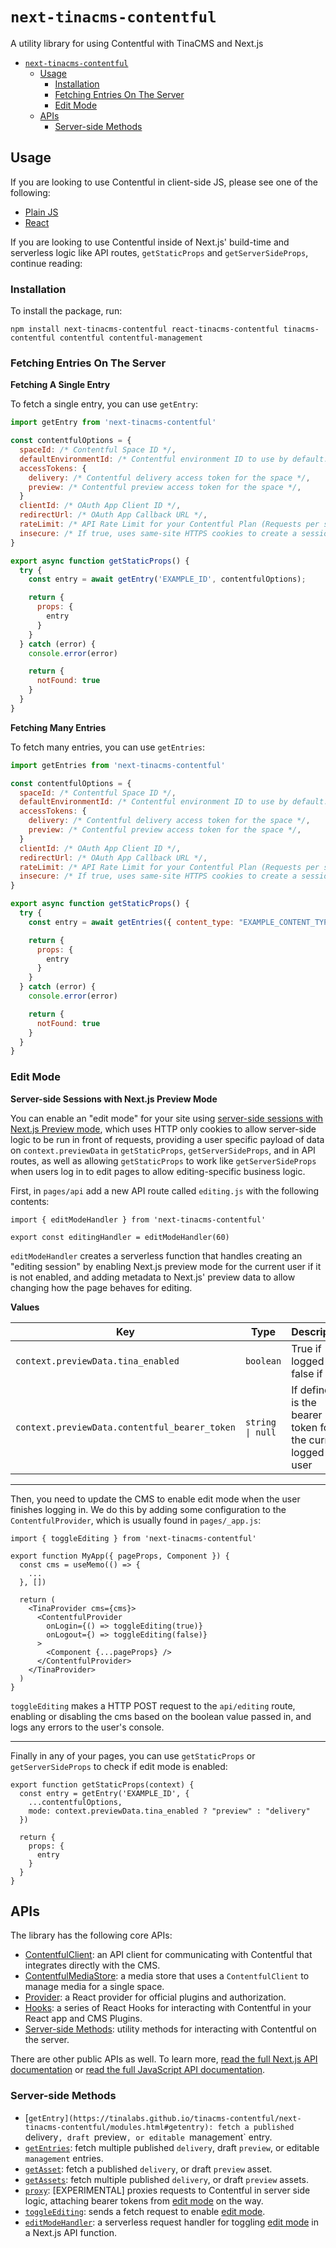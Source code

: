# `next-tinacms-contentful`

A utility library for using Contentful with TinaCMS and Next.js

- [`next-tinacms-contentful`](#next-tinacms-contentful)
  - [Usage](#usage)
    - [Installation](#installation)
    - [Fetching Entries On The Server](#fetching-entries-on-the-server)
    - [Edit Mode](#edit-mode)
  - [APIs](#apis)
    - [Server-side Methods](#server-side-methods)

## Usage

If you are looking to use Contentful in client-side JS, please see one of the following:

- [Plain JS](https://tinalabs.github.io/tinacms-contentful/)
- [React](https://tinalabs.github.io/tinacms-contentful/react-tinacms-contentful/)

If you are looking to use Contentful inside of Next.js' build-time and serverless logic like API routes, `getStaticProps` and `getServerSideProps`, continue reading:

### Installation

To install the package, run:

```
npm install next-tinacms-contentful react-tinacms-contentful tinacms-contentful contentful contentful-management
```

### Fetching Entries On The Server

**Fetching A Single Entry**

To fetch a single entry, you can use `getEntry`:

```javascript
import getEntry from 'next-tinacms-contentful'

const contentfulOptions = {
  spaceId: /* Contentful Space ID */,
  defaultEnvironmentId: /* Contentful environment ID to use by default. Default: master */,
  accessTokens: {
    delivery: /* Contentful delivery access token for the space */,
    preview: /* Contentful preview access token for the space */,
  }
  clientId: /* OAuth App Client ID */,
  redirectUrl: /* OAuth App Callback URL */,
  rateLimit: /* API Rate Limit for your Contentful Plan (Requests per second). Default: 4 */,
  insecure: /* If true, uses same-site HTTPS cookies to create a session. Default: false */
}

export async function getStaticProps() {
  try {
    const entry = await getEntry('EXAMPLE_ID', contentfulOptions);

    return {
      props: {
        entry
      }
    }
  } catch (error) {
    console.error(error)

    return {
      notFound: true
    }
  }
}
```

**Fetching Many Entries**

To fetch many entries, you can use `getEntries`:

```javascript
import getEntries from 'next-tinacms-contentful'

const contentfulOptions = {
  spaceId: /* Contentful Space ID */,
  defaultEnvironmentId: /* Contentful environment ID to use by default. Default: master */,
  accessTokens: {
    delivery: /* Contentful delivery access token for the space */,
    preview: /* Contentful preview access token for the space */,
  }
  clientId: /* OAuth App Client ID */,
  redirectUrl: /* OAuth App Callback URL */,
  rateLimit: /* API Rate Limit for your Contentful Plan (Requests per second). Default: 4 */,
  insecure: /* If true, uses same-site HTTPS cookies to create a session. Default: false */
}

export async function getStaticProps() {
  try {
    const entry = await getEntries({ content_type: "EXAMPLE_CONTENT_TYPE_ID" }, contentfulOptions);

    return {
      props: {
        entry
      }
    }
  } catch (error) {
    console.error(error)

    return {
      notFound: true
    }
  }
}
```

### Edit Mode
**Server-side Sessions with Next.js Preview Mode**

You can enable an "edit mode" for your site using [server-side sessions with Next.js Preview mode](https://nextjs.org/docs/advanced-features/preview-mode), which uses HTTP only cookies to allow server-side logic to be run in front of requests, providing a user specific payload of data on `context.previewData` in `getStaticProps`, `getServerSideProps`, and in API routes, as well as allowing `getStaticProps` to work like `getServerSideProps` when users log in to edit pages to allow editing-specific business logic.

First, in `pages/api` add a new API route called `editing.js` with the following contents:

```
import { editModeHandler } from 'next-tinacms-contentful'

export const editingHandler = editModeHandler(60)
```

`editModeHandler` creates a serverless function that handles creating an "editing session" by enabling Next.js preview mode for the current user if it is not enabled, and adding metadata to Next.js' preview data to allow changing how the page behaves for editing.

**Values**

| Key | Type | Description |
| --- | --- | --- |
| `context.previewData.tina_enabled` | `boolean` | True if logged in, false if not |
| `context.previewData.contentful_bearer_token` | `string \| null` | If defined, is the bearer token for the current logged in user |


---

Then, you need to update the CMS to enable edit mode when the user finishes logging in. We do this by adding some configuration to the `ContentfulProvider`, which is usually found in `pages/_app.js`:

```
import { toggleEditing } from 'next-tinacms-contentful'

export function MyApp({ pageProps, Component }) {
  const cms = useMemo(() => {
    ...
  }, [])

  return (
    <TinaProvider cms={cms}>
      <ContentfulProvider 
        onLogin={() => toggleEditing(true)}
        onLogout={) => toggleEditing(false)}
      >
        <Component {...pageProps} />
      </ContentfulProvider>
    </TinaProvider>
  )
}
```

`toggleEditing` makes a HTTP POST request to the `api/editing` route, enabling or disabling the cms based on the boolean value passed in, and logs any errors to the user's console.

---

Finally in any of your pages, you can use `getStaticProps` or `getServerSideProps` to check if edit mode is enabled:

```
export function getStaticProps(context) {
  const entry = getEntry('EXAMPLE_ID', { 
    ...contentfulOptions,
    mode: context.previewData.tina_enabled ? "preview" : "delivery"
  })

  return {
    props: {
      entry
    }
  }
}
```
## APIs

The library has the following core APIs:

- [ContentfulClient](https://tinalabs.github.io/tinacms-contentful/index.html#contentful-client): an API client for communicating with Contentful that integrates directly with the CMS.
- [ContentfulMediaStore](https://tinalabs.github.io/tinacms-contentful/classes/contentfulmediastore.html): a media store that uses a `ContentfulClient` to manage media for a single space.
- [Provider](https://tinalabs.github.io/react-tinacms-contentful/index.html#provider): a React provider for official plugins and authorization.
- [Hooks](https://tinalabs.github.io/react-tinacms-contentful/index.html#hooks): a series of React Hooks for interacting with Contentful in your React app and CMS Plugins.
- [Server-side Methods](#server-side-methods): utility methods for interacting with Contentful on the server.

There are other public APIs as well. To learn more, [read the full Next.js API documentation](https://tinalabs.github.io/next-tinacms-contentful/modules.html) or [read the full JavaScript API documentation](https://tinalabs.github.io/tinacms-contentful/index.html).

### Server-side Methods

- [`getEntry](https://tinalabs.github.io/tinacms-contentful/next-tinacms-contentful/modules.html#getentry): fetch a published `delivery`, draft `preview`, or editable `management` entry. 
- [`getEntries`](https://tinalabs.github.io/tinacms-contentful/next-tinacms-contentful/modules.html#getentries): fetch multiple published `delivery`, draft `preview`, or editable `management` entries.
- [`getAsset`](https://tinalabs.github.io/tinacms-contentful/next-tinacms-contentful/modules.html#getasset): fetch a published `delivery`, or draft `preview` asset.
- [`getAssets`](https://tinalabs.github.io/tinacms-contentful/next-tinacms-contentful/modules.html#getassets): fetch multiple published `delivery`, or draft `preview` assets.
- [`proxy`](https://tinalabs.github.io/tinacms-contentful/next-tinacms-contentful/modules.html#proxy): [EXPERIMENTAL] proxies requests to Contentful in server side logic, attaching bearer tokens from [edit mode](#edit-mode) on the way.
- [`toggleEditing`](https://tinalabs.github.io/tinacms-contentful/next-tinacms-contentful/modules.html#toggleediting): sends a fetch request to enable [edit mode](#edit-mode).
- [`editModeHandler`](https://tinalabs.github.io/tinacms-contentful/next-tinacms-contentful/modules.html#editmodehandler): a serverless request handler for toggling [edit mode](#edit-mode) in a Next.js API function.